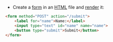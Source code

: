 - Create a [form](forms.md) in an [HTML](contents-html.md) file and [render](html-templates.md) it:

```html
<form method="POST" action="/submit">
    <label for="name">Name:</label>
    <input type="text" id="name" name="name">
    <button type="submit">Submit</button>
</form>
```
